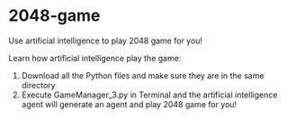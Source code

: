 # 2048-game
Use artificial intelligence to play 2048 game for you!

Learn how artificial intelligence play the game:
1. Download all the Python files and make sure they are in the same directory
2. Execute GameManager_3.py in Terminal and the artificial intelligence agent will generate an agent and play 2048 game for you!
